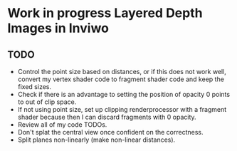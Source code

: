 # Work in progress Layered Depth Images in Inviwo

## TODO
- Control the point size based on distances, or if this does not work well, convert my vertex shader code to fragment shader code and keep the fixed sizes.
- Check if there is an advantage to setting the position of opacity 0 points to out of clip space.
- If not using point size, set up clipping renderprocessor with a fragment shader because then I can discard fragments with 0 opacity.
- Review all of my code TODOs.
- Don't splat the central view once confident on the correctness.
- Split planes non-linearly (make non-linear distances).